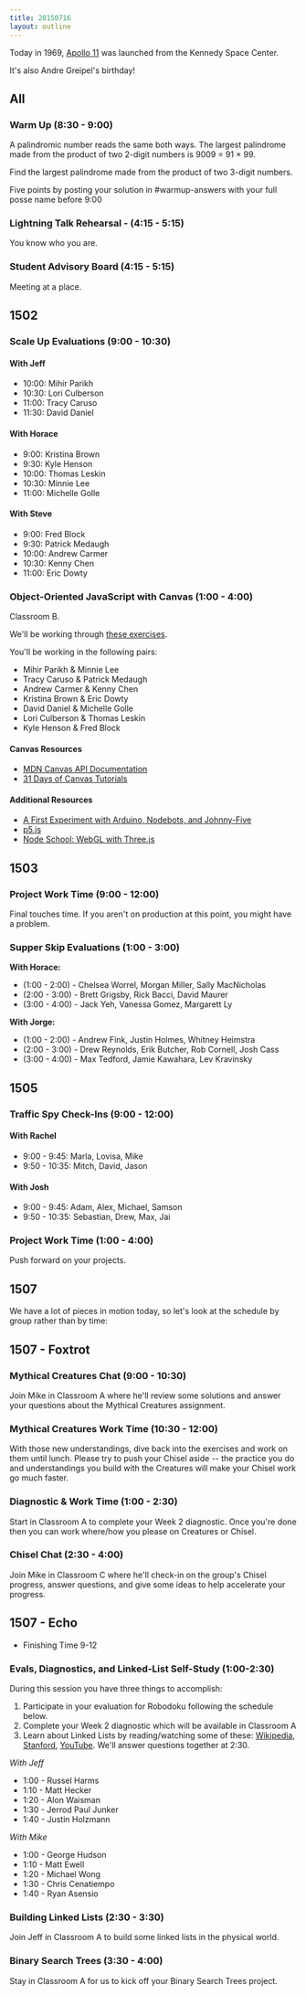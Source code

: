 ```yaml
---
title: 20150716
layout: outline
---
```


Today in 1969, [Apollo 11](https://en.wikipedia.org/wiki/Apollo_11)  was launched from the Kennedy Space Center.

It's also Andre Greipel's birthday!

## All

### Warm Up (8:30 - 9:00)

A palindromic number reads the same both ways. The largest palindrome made from the product of two 2-digit numbers is 9009 = 91 × 99.

Find the largest palindrome made from the product of two 3-digit numbers.

Five points by posting your solution in #warmup-answers with your full posse name before 9:00

### Lightning Talk Rehearsal - (4:15 - 5:15)

You know who you are.

### Student Advisory Board (4:15 - 5:15)

Meeting at a place.


## 1502

### Scale Up Evaluations (9:00 - 10:30)

#### With Jeff

* 10:00: Mihir Parikh
* 10:30: Lori Culberson
* 11:00: Tracy Caruso
* 11:30: David Daniel

#### With Horace

* 9:00:  Kristina Brown
* 9:30:  Kyle Henson
* 10:00: Thomas Leskin
* 10:30: Minnie Lee
* 11:00: Michelle Golle

#### With Steve

* 9:00:  Fred Block
* 9:30:  Patrick Medaugh
* 10:00: Andrew Carmer
* 10:30: Kenny Chen
* 11:00: Eric Dowty


### Object-Oriented JavaScript with Canvas (1:00 - 4:00)

Classroom B.

We'll be working through [these exercises](https://github.com/mdn/advanced-js-fundamentals-ck/blob/gh-pages/tutorials/object-oriented-javascript/03-canvas-and-object-oriented-javascript.md).

You'll be working in the following pairs:

* Mihir Parikh & Minnie Lee
* Tracy Caruso & Patrick Medaugh
* Andrew Carmer & Kenny Chen
* Kristina Brown & Eric Dowty
* David Daniel & Michelle Golle
* Lori Culberson & Thomas Leskin
* Kyle Henson & Fred Block

#### Canvas Resources

* [MDN Canvas API Documentation](https://developer.mozilla.org/en-US/docs/Web/API/Canvas_API)
* [31 Days of Canvas Tutorials](http://creativejs.com/2011/08/31-days-of-canvas-tutorials/)

#### Additional Resources

* [A First Experiment with Arduino, Nodebots, and Johnny-Five](http://stevekinney.tumblr.com/post/106928533427/a-first-experiment-with-arduino-nodebots-and)
* [p5.js](http://p5js.org)
* [Node School: WebGL with Three.js](https://github.com/alexmackey/IntroToWebGLWithThreeJS)

## 1503

### Project Work Time (9:00 - 12:00)

Final touches time. If you aren't on production at this point, you might have a problem.

### Supper Skip Evaluations (1:00 - 3:00)

__With Horace:__

* (1:00 - 2:00) - Chelsea Worrel, Morgan Miller, Sally MacNicholas
* (2:00 - 3:00) - Brett Grigsby, Rick Bacci, David Maurer
* (3:00 - 4:00) - Jack Yeh, Vanessa Gomez, Margarett Ly

__With Jorge:__

* (1:00 - 2:00) - Andrew Fink, Justin Holmes, Whitney Heimstra
* (2:00 - 3:00) - Drew Reynolds, Erik Butcher, Rob Cornell, Josh Cass
* (3:00 - 4:00) - Max Tedford, Jamie Kawahara, Lev Kravinsky

## 1505

### Traffic Spy Check-Ins (9:00 - 12:00)

#### With Rachel

* 9:00 - 9:45: Marla, Lovisa, Mike
* 9:50 - 10:35: Mitch, David, Jason

#### With Josh

* 9:00 - 9:45: Adam, Alex, Michael, Samson
* 9:50 - 10:35: Sebastian, Drew, Max, Jai

### Project Work Time (1:00 - 4:00)

Push forward on your projects.


## 1507

We have a lot of pieces in motion today, so let's look at the schedule by group
rather than by time:

## 1507 - Foxtrot

### Mythical Creatures Chat (9:00 - 10:30)

Join Mike in Classroom A where he'll review some solutions and answer your
questions about the Mythical Creatures assignment.

### Mythical Creatures Work Time (10:30 - 12:00)

With those new understandings, dive back into the exercises and work on them
until lunch. Please try to push your Chisel aside -- the practice you do and
understandings you build with the Creatures will make your Chisel work go much
faster.

### Diagnostic & Work Time (1:00 - 2:30)

Start in Classroom A to complete your Week 2 diagnostic. Once you're done then
you can work where/how you please on Creatures or Chisel.

### Chisel Chat (2:30 - 4:00)

Join Mike in Classroom C where he'll check-in on the group's Chisel progress,
answer questions, and give some ideas to help accelerate your progress.


## 1507 - Echo

* Finishing Time 9-12

### Evals, Diagnostics, and Linked-List Self-Study (1:00-2:30)

During this session you have three things to accomplish:

1. Participate in your evaluation for Robodoku following the schedule below.
2. Complete your Week 2 diagnostic which will be available in Classroom A
3. Learn about Linked Lists by reading/watching some of these:
[Wikipedia](https://en.wikipedia.org/wiki/Linked_list),
[Stanford](http://cslibrary.stanford.edu/103/LinkedListBasics.pdf),
[YouTube](https://www.youtube.com/watch?v=pBrz9HmjFOs). We'll answer questions
together at 2:30.

*With Jeff*

* 1:00 - Russel Harms
* 1:10 - Matt Hecker
* 1:20 - Alon Waisman
* 1:30 - Jerrod Paul Junker
* 1:40 - Justin Holzmann

*With Mike*

* 1:00 - George Hudson
* 1:10 - Matt Ewell
* 1:20 - Michael Wong
* 1:30 - Chris Cenatiempo
* 1:40 - Ryan Asensio

### Building Linked Lists (2:30 - 3:30)

Join Jeff in Classroom A to build some linked lists in the physical world.

### Binary Search Trees (3:30 - 4:00)

Stay in Classroom A for us to kick off your Binary Search Trees project.

